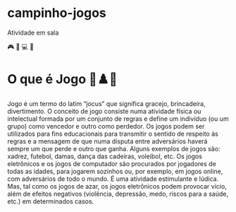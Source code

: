 # campinho-jogos
Atividade em sala

🎮 📱 💻 🧩 

# O que é Jogo 🎲♟️🎳

Jogo é um termo do latim “jocus” que significa gracejo, brincadeira, divertimento. O conceito de jogo consiste numa atividade física ou intelectual formada por um conjunto de regras e define um indivíduo (ou um grupo) como vencedor e outro como perdedor.
Os jogos podem ser utilizados para fins educacionais para transmitir o sentido de respeito às regras e a mensagem de que numa disputa entre adversários haverá sempre um que perde e outro que ganha.
Alguns exemplos de jogos são: xadrez, futebol, damas, dança das cadeiras, voleibol, etc.
Os jogos eletrônicos e os jogos de computador são procurados por jogadores de todas as idades, para jogarem sozinhos ou, por exemplo, em jogos online, com adversários de todo o mundo.
É uma atividade estimulante e lúdica. Mas, tal como os jogos de azar, os jogos eletrônicos podem provocar vício, além de efeitos negativos (violência, depressão, medo, riscos para a saúde, etc.) em determinados casos.
